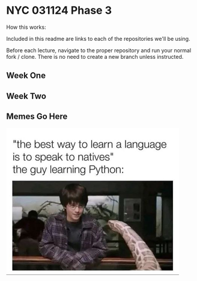 # NYC 031124 Phase 3

How this works:

Included in this readme are links to each of the repositories we'll be using.

Before each lecture, navigate to the proper repository and run your normal fork / clone. There is no need to create a new branch unless instructed.

## Week One

## Week Two

## Memes Go Here

!["the best way to learn a language is to speak to natives", "man speaks with live python"](assets/learning-python.jpeg)